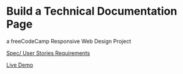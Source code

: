 # Build a Technical Documentation Page

a freeCodeCamp Responsive Web Design Project

[Spec/ User Stories Requirements](https://learn.freecodecamp.org/responsive-web-design/responsive-web-design-projects/build-a-technical-documentation-page)

[Live Demo](https://yishuenlo.github.io/techdoc/)
